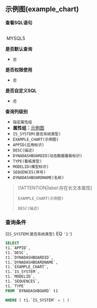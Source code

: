 ## 示例图(example_chart) <!-- {docsify-ignore-all} -->



<p class="panel-title"><b>查看SQL语句</b></p>
<br>

<el-row>
&nbsp;<el-tag @click="MYSQL5 = true">MYSQL5</el-tag>
</el-row>

<br>
<p class="panel-title"><b>是否默认查询</b></p>

* `否`

<p class="panel-title"><b>是否权限使用</b></p>

* `否`

<p class="panel-title"><b>是否自定义SQL</b></p>

* `否`

<p class="panel-title"><b>查询列级别</b></p>

* `指定属性组`
*  **属性组：**[示例图](#)
  * `IS_SYSTEM(是否系统类型)`
  * `EXAMPLE_CHART(示例图)`
  * `APPID(应用标识)`
  * `DESC(描述)`
  * `DYNADASHBOARDID(动态数据看板标识)`
  * `TYPE(看板类型)`
  * `MODELID(模型标识)`
  * `SEQUENCES(序号)`
  * `DYNADASHBOARDNAME(名称)`

> [!ATTENTION|label:存在长文本属性]
>
> `EXAMPLE_CHART(示例图)`
>
> `DESC(描述)`



### 查询条件

(`IS_SYSTEM(是否系统类型)` EQ `'1'`)





<el-dialog v-model="MYSQL5" title="MYSQL5">

```sql
SELECT
t1.`APPID`,
t1.`DESC`,
t1.`DYNADASHBOARDID`,
t1.`DYNADASHBOARDNAME`,
t1.`EXAMPLE_CHART`,
t1.`IS_SYSTEM`,
t1.`MODELID`,
t1.`SEQUENCES`,
t1.`TYPE`
FROM `DYNADASHBOARD` t1 

WHERE ( t1.`IS_SYSTEM` = 1 )
```

</el-dialog>

<script>
 const { createApp } = Vue
  createApp({
    data() {
      return {
                MYSQL5 : false
        
      }
    },
    methods: {
    }
  }).use(ElementPlus).mount('#app')
</script>